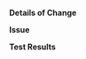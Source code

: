 **Details of Change**
<!--- add details of what this pull request adds/changes-->

**Issue**
<!--- Is there any issue(bug/feature request) already open for this case? If yes, please link it.-->

**Test Results**
<!--- Please explain how did you test it? Attach links/screenshots if needed.-->

